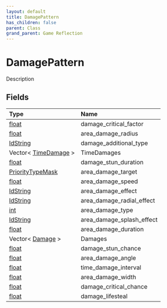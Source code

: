 ```yaml
---
layout: default
title: DamagePattern
has_children: false
parent: Class
grand_parent: Game Reflection
---
```

# DamagePattern
Description 

## Fields

| Type | Name |
|:----------|:--------------|
| [float](/riftbreaker-wiki/docs/game-reflection/components/float/) | damage_critical_factor |
| [float](/riftbreaker-wiki/docs/game-reflection/components/float/) | area_damage_radius |
| [IdString](/riftbreaker-wiki/docs/game-reflection/components/id_string/) | damage_additional_type |
| Vector< [TimeDamage](/riftbreaker-wiki/docs/game-reflection/classes/time_damage/) > | TimeDamages |
| [float](/riftbreaker-wiki/docs/game-reflection/components/float/) | damage_stun_duration |
| [PriorityTypeMask](/riftbreaker-wiki/docs/game-reflection/classes/priority_type_mask/) | area_damage_target |
| [float](/riftbreaker-wiki/docs/game-reflection/components/float/) | area_damage_speed |
| [IdString](/riftbreaker-wiki/docs/game-reflection/components/id_string/) | area_damage_effect |
| [IdString](/riftbreaker-wiki/docs/game-reflection/components/id_string/) | area_damage_radial_effect |
| [int](/riftbreaker-wiki/docs/game-reflection/enums/int/) | area_damage_type |
| [IdString](/riftbreaker-wiki/docs/game-reflection/components/id_string/) | area_damage_splash_effect |
| [float](/riftbreaker-wiki/docs/game-reflection/components/float/) | area_damage_duration |
| Vector< [Damage](/riftbreaker-wiki/docs/game-reflection/classes/damage/) > | Damages |
| [float](/riftbreaker-wiki/docs/game-reflection/components/float/) | damage_stun_chance |
| [float](/riftbreaker-wiki/docs/game-reflection/components/float/) | area_damage_angle |
| [float](/riftbreaker-wiki/docs/game-reflection/components/float/) | time_damage_interval |
| [float](/riftbreaker-wiki/docs/game-reflection/components/float/) | area_damage_width |
| [float](/riftbreaker-wiki/docs/game-reflection/components/float/) | damage_critical_chance |
| [float](/riftbreaker-wiki/docs/game-reflection/components/float/) | damage_lifesteal |


